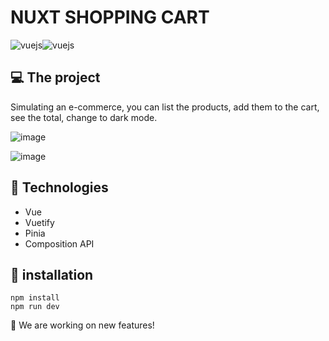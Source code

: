 # NUXT SHOPPING CART

<div style="display:flex">
<img align="center" alt="vuejs" src="https://img.shields.io/badge/Vue.js-35495E?style=for-the-badge&logo=vue.js&logoColor=4FC08D" />
<img align="center" alt="vuejs" src="https://img.shields.io/badge/Vuetify-1867C0?style=for-the-badge&logo=vuetify&logoColor=white" />
</div>

## 💻 The project 
   Simulating an e-commerce, you can list the products, add them to the cart, see the total, change to dark mode.
  
![image](https://github.com/user-attachments/assets/7a63f9f5-6d73-44da-a0a4-acc608c642da)

![image](https://github.com/user-attachments/assets/120b6485-9153-4d92-9df5-994261a598f1)




## 🚀 Technologies
* Vue
* Vuetify
* Pinia
* Composition API

## 🔧 installation
```
npm install
npm run dev
```

<p> 👷 We are working on new features! </p> 
